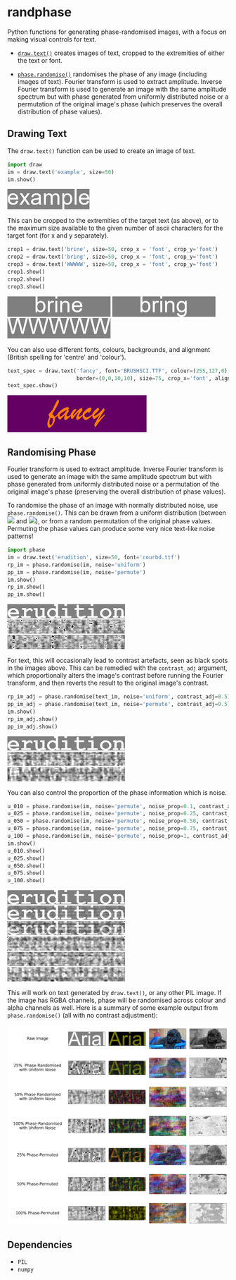 # randphase
Python functions for generating phase-randomised images, with a focus on making visual controls for text.

* [`draw.text()`](#drawing-text) creates images of text, cropped to the extremities of either the text or font.

* [`phase.randomise()`](#randomising-phase) randomises the phase of any image (including images of text). Fourier transform is used to extract amplitude. Inverse Fourier transform is used to generate an image with the same amplitude spectrum but with phase generated from uniformly distributed noise or a permutation of the original image's phase (which preserves the overall distribution of phase values).

## Drawing Text

The `draw.text()` function can be used to create an image of text.

```python
import draw
im = draw.text('example', size=50)
im.show()
```

![](img/text_im.png)

This can be cropped to the extremities of the target text (as above), or to the maximum size available to the given number of ascii characters for the target font (for x and y separately).

```python
crop1 = draw.text('brine', size=50, crop_x = 'font', crop_y='font')
crop2 = draw.text('bring', size=50, crop_x = 'font', crop_y='font')
crop3 = draw.text('WWWWW', size=50, crop_x = 'font', crop_y='font')
crop1.show()
crop2.show()
crop3.show()
```

![](img/crop1.png)
![](img/crop2.png)
![](img/crop3.png)

You can also use different fonts, colours, backgrounds, and alignment (British spelling for 'centre' and 'colour').

```python
text_spec = draw.text('fancy', font='BRUSHSCI.TTF', colour=(255,127,0), bg=(100,0,100),
                      border=(0,0,10,10), size=75, crop_x='font', align_x='centre')
text_spec.show()
```

![](img/text_spec.png)

## Randomising Phase

Fourier transform is used to extract amplitude. Inverse Fourier transform is used to generate an image with the same amplitude spectrum but with phase generated from uniformly distributed noise or a permutation of the original image's phase (preserving the overall distribution of phase values).

To randomise the phase of an image with normally distributed noise, use `phase.randomise()`. This can be drawn from a uniform distribution (between <img src="https://render.githubusercontent.com/render/math?math=-\pi"> and <img src="https://render.githubusercontent.com/render/math?math=\pi">), or from a random permutation of the original phase values. Permuting the phase values can produce some very nice text-like noise patterns!

```python
import phase
im = draw.text('erudition', size=50, font='courbd.ttf')
rp_im = phase.randomise(im, noise='uniform')
pp_im = phase.randomise(im, noise='permute')
im.show()
rp_im.show()
pp_im.show()
```

![](img/im.png)
![](img/rp_im.png)
![](img/pp_im.png)

For text, this will occasionally lead to contrast artefacts, seen as black spots in the images above. This can be remedied with the `contrast_adj` argument, which proportionally alters the image's contrast before running the Fourier transform, and then reverts the result to the original image's contrast.

```python
rp_im_adj = phase.randomise(text_im, noise='uniform', contrast_adj=0.5)
pp_im_adj = phase.randomise(text_im, noise='permute', contrast_adj=0.5)
im.show()
rp_im_adj.show()
pp_im_adj.show()
```

![](img/im.png)
![](img/rp_im_adj.png)
![](img/pp_im_adj.png)

You can also control the proportion of the phase information which is noise.

```python
u_010 = phase.randomise(im, noise='permute', noise_prop=0.1, contrast_adj=0.5)
u_025 = phase.randomise(im, noise='permute', noise_prop=0.25, contrast_adj=0.5)
u_050 = phase.randomise(im, noise='permute', noise_prop=0.50, contrast_adj=0.5)
u_075 = phase.randomise(im, noise='permute', noise_prop=0.75, contrast_adj=0.5)
u_100 = phase.randomise(im, noise='permute', noise_prop=1, contrast_adj=0.5)
im.show()
u_010.show()
u_025.show()
u_050.show()
u_075.show()
u_100.show()
```

![](img/im.png)
![](img/u_010.png)
![](img/u_025.png)
![](img/u_050.png)
![](img/u_075.png)
![](img/u_100.png)

This will work on text generated by `draw.text()`, or any other PIL image. If the image has RGBA channels, phase will be randomised across colour and alpha channels as well. Here is a summary of some example output from `phase.randomise()` (all with no contrast adjustment):

![](img/examples.png)

## Dependencies

* `PIL`
* `numpy`
